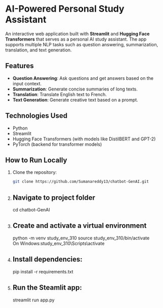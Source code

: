 # AI-Powered Personal Study Assistant

An interactive web application built with **Streamlit** and **Hugging Face Transformers** that serves as a personal AI study assistant. The app supports multiple NLP tasks such as question answering, summarization, translation, and text generation.

## Features

- **Question Answering**: Ask questions and get answers based on the input context.
- **Summarization**: Generate concise summaries of long texts.
- **Translation**: Translate English text to French.
- **Text Generation**: Generate creative text based on a prompt.

## Technologies Used

- Python
- Streamlit
- Hugging Face Transformers (with models like DistilBERT and GPT-2)
- PyTorch (backend for transformer models)

## How to Run Locally

1. Clone the repository:

   ```bash
   git clone https://github.com/Sumanareddy13/chatbot-GenAI.git
   ```

2. ## Navigate to project folder

   cd chatbot-GenAI

3. ## Create and activate a virtual environment

   python -m venv study_env_310
   source study_env_310/bin/activate  
   On Windows:study_env_310\Scripts\activate

4. ## Install dependencies:

   pip install -r requirements.txt

5. ## Run the Steamlit app:
   streamlit run app.py
